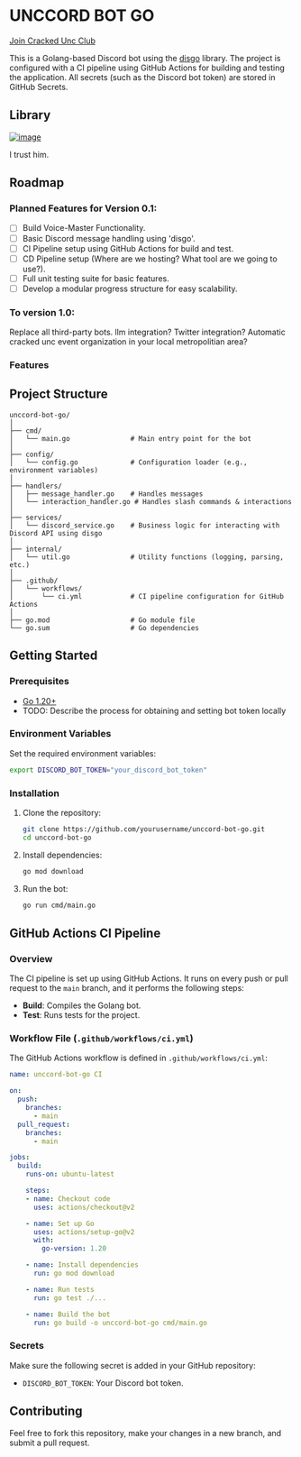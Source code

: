 
# UNCCORD BOT GO
[Join Cracked Unc Club](https://discord.gg/3jfKWTwbeM)

This is a Golang-based Discord bot using the [disgo](https://github.com/disgoorg/disgo) library. The project is configured with a CI pipeline using GitHub Actions for building and testing the application. All secrets (such as the Discord bot token) are stored in GitHub Secrets.

## Library

[![image](https://github.com/user-attachments/assets/b382c075-b992-401b-8565-d46224345b44)](https://github.com/disgoorg/disgo)

I trust him.

## Roadmap

### Planned Features for Version 0.1:
- [ ] Build Voice-Master Functionality.
- [ ] Basic Discord message handling using 'disgo'.
- [ ] CI Pipeline setup using GitHub Actions for build and test.
- [ ] CD Pipeline setup (Where are we hosting? What tool are we going to use?).
- [ ] Full unit testing suite for basic features. 
- [ ] Develop a modular progress structure for easy scalability.

### To version 1.0:
Replace all third-party bots.
llm integration?
Twitter integration?
Automatic cracked unc event organization in your local metropolitian area? 


### Features



## Project Structure

```
unccord-bot-go/
│
├── cmd/
│   └── main.go               # Main entry point for the bot
│
├── config/
│   └── config.go             # Configuration loader (e.g., environment variables)
│
├── handlers/
│   ├── message_handler.go    # Handles messages
│   └── interaction_handler.go # Handles slash commands & interactions
│
├── services/
│   └── discord_service.go    # Business logic for interacting with Discord API using disgo
│
├── internal/
│   └── util.go               # Utility functions (logging, parsing, etc.)
│
├── .github/
│   └── workflows/
│       └── ci.yml            # CI pipeline configuration for GitHub Actions
│
├── go.mod                    # Go module file
└── go.sum                    # Go dependencies
```

## Getting Started

### Prerequisites

- [Go 1.20+](https://golang.org/dl/)
- TODO: Describe the process for obtaining and setting bot token locally

### Environment Variables

Set the required environment variables:

```bash
export DISCORD_BOT_TOKEN="your_discord_bot_token"
```

### Installation

1. Clone the repository:

   ```bash
   git clone https://github.com/yourusername/unccord-bot-go.git
   cd unccord-bot-go
   ```

2. Install dependencies:

   ```bash
   go mod download
   ```

3. Run the bot:

   ```bash
   go run cmd/main.go
   ```

## GitHub Actions CI Pipeline

### Overview

The CI pipeline is set up using GitHub Actions. It runs on every push or pull request to the `main` branch, and it performs the following steps:
- **Build**: Compiles the Golang bot.
- **Test**: Runs tests for the project.

### Workflow File (`.github/workflows/ci.yml`)

The GitHub Actions workflow is defined in `.github/workflows/ci.yml`:

```yaml
name: unccord-bot-go CI

on:
  push:
    branches:
      - main
  pull_request:
    branches:
      - main

jobs:
  build:
    runs-on: ubuntu-latest

    steps:
    - name: Checkout code
      uses: actions/checkout@v2

    - name: Set up Go
      uses: actions/setup-go@v2
      with:
        go-version: 1.20

    - name: Install dependencies
      run: go mod download

    - name: Run tests
      run: go test ./...

    - name: Build the bot
      run: go build -o unccord-bot-go cmd/main.go
```

### Secrets

Make sure the following secret is added in your GitHub repository:

- `DISCORD_BOT_TOKEN`: Your Discord bot token.

## Contributing

Feel free to fork this repository, make your changes in a new branch, and submit a pull request.
